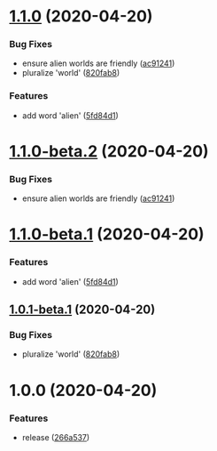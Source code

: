 # [1.1.0](https://github.com/harrysolovay/how-to-semantic-release/compare/v1.0.0...v1.1.0) (2020-04-20)


### Bug Fixes

* ensure alien worlds are friendly ([ac91241](https://github.com/harrysolovay/how-to-semantic-release/commit/ac91241f70c430dd2d911d6a41f5eb784e9a79dc))
* pluralize 'world' ([820fab8](https://github.com/harrysolovay/how-to-semantic-release/commit/820fab8f2ad4d9d67fcdf5ce2f14fdf72a8747b4))


### Features

* add word 'alien' ([5fd84d1](https://github.com/harrysolovay/how-to-semantic-release/commit/5fd84d13463040fa28687c9510d6d146ce41492b))

# [1.1.0-beta.2](https://github.com/harrysolovay/how-to-semantic-release/compare/v1.1.0-beta.1...v1.1.0-beta.2) (2020-04-20)


### Bug Fixes

* ensure alien worlds are friendly ([ac91241](https://github.com/harrysolovay/how-to-semantic-release/commit/ac91241f70c430dd2d911d6a41f5eb784e9a79dc))

# [1.1.0-beta.1](https://github.com/harrysolovay/how-to-semantic-release/compare/v1.0.1-beta.1...v1.1.0-beta.1) (2020-04-20)


### Features

* add word 'alien' ([5fd84d1](https://github.com/harrysolovay/how-to-semantic-release/commit/5fd84d13463040fa28687c9510d6d146ce41492b))

## [1.0.1-beta.1](https://github.com/harrysolovay/how-to-semantic-release/compare/v1.0.0...v1.0.1-beta.1) (2020-04-20)


### Bug Fixes

* pluralize 'world' ([820fab8](https://github.com/harrysolovay/how-to-semantic-release/commit/820fab8f2ad4d9d67fcdf5ce2f14fdf72a8747b4))

# 1.0.0 (2020-04-20)


### Features

* release ([266a537](https://github.com/harrysolovay/how-to-semantic-release/commit/266a53723d6df942ea04835e2148d407a5e4db04))

